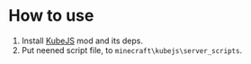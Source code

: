 # How to use
1. Install [KubeJS](https://modrinth.com/mod/kubejs) mod and its deps.
2. Put neened script file, to `minecraft\kubejs\server_scripts`.
